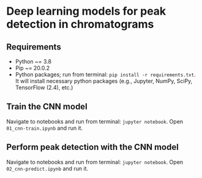 # Deep learning models for peak detection in chromatograms

## Requirements
* Python ~= 3.8
* Pip ~= 20.0.2
* Python packages; run from terminal: `pip install -r requirements.txt`. It will install necessary python packages (e.g., Jupyter, NumPy, SciPy, TensorFlow (2.4), etc.)

## Train the CNN model
Navigate to notebooks and run from terminal: `jupyter notebook`. Open `01_cnn-train.ipynb` and run it.

## Perform peak detection with the CNN model
Navigate to notebooks and run from terminal: `jupyter notebook`. Open `02_cnn-predict.ipynb` and run it.
